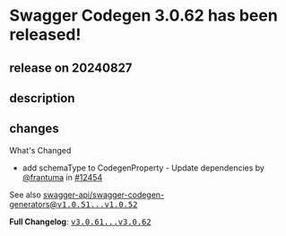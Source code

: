# Swagger Codegen 3.0.62 has been released!

## release on 20240827
## description
## changes
What's Changed

* add schemaType to CodegenProperty - Update dependencies by <a class="user-mention notranslate" data-hovercard-type="user" data-hovercard-url="/users/frantuma/hovercard" data-octo-click="hovercard-link-click" data-octo-dimensions="link_type:self" href="https://github.com/frantuma">@frantuma</a> in <a class="issue-link js-issue-link" data-error-text="Failed to load title" data-id="2487616002" data-permission-text="Title is private" data-url="https://github.com/swagger-api/swagger-codegen/issues/12454" data-hovercard-type="pull_request" data-hovercard-url="/swagger-api/swagger-codegen/pull/12454/hovercard" href="https://github.com/swagger-api/swagger-codegen/pull/12454">#12454</a>

See also <a class="commit-link" href="https://github.com/swagger-api/swagger-codegen-generators/compare/v1.0.51...v1.0.52">swagger-api/swagger-codegen-generators@<tt>v1.0.51...v1.0.52</tt></a>

<strong>Full Changelog</strong>: <a class="commit-link" href="https://github.com/swagger-api/swagger-codegen/compare/v3.0.61...v3.0.62"><tt>v3.0.61...v3.0.62</tt></a>

